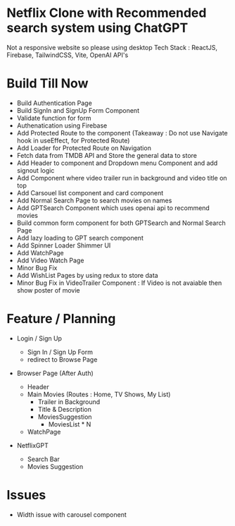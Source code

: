 # Netflix Clone with Recommended search system using ChatGPT

Not a responsive website so please using desktop
Tech Stack : ReactJS, Firebase, TailwindCSS, Vite, OpenAI API's 

# Build Till Now

- Build Authentication Page
- Build SignIn and SignUp Form Component
- Validate function for form
- Authenatication using Firebase 
- Add Protected Route to the component (Takeaway : Do not use Navigate hook in useEffect, for Protected Route)
- Add Loader for Protected Route on Navigation
- Fetch data from TMDB API and Store the general data to store
- Add Header to component and Dropdown menu Component and add signout logic
- Add Component where video trailer run in background and video title on top
- Add Carsouel list component and card component
- Add Normal Search Page to search movies on names
- Add GPTSearch Component which uses openai api to recommend movies 
- Build common form component for both GPTSearch and Normal Search Page
- Add lazy loading to GPT search component
- Add Spinner Loader Shimmer UI 
- Add WatchPage 
- Add Video Watch Page
- Minor Bug Fix
- Add WishList Pages by using redux to store data
- Minor Bug Fix in VideoTrailer Component :  If Video is not avaiable then show poster of movie



# Feature / Planning

- Login / Sign Up
    - Sign In / Sign Up Form 
    - redirect to Browse Page

- Browser Page (After Auth)
    - Header 
    - Main Movies (Routes : Home, TV Shows, My List)
        - Trailer in Background
        - Title & Description
        - MoviesSuggestion
            - MoviesList * N
    - WatchPage 

- NetflixGPT
    - Search Bar
    - Movies Suggestion


# Issues
- Width issue with carousel component